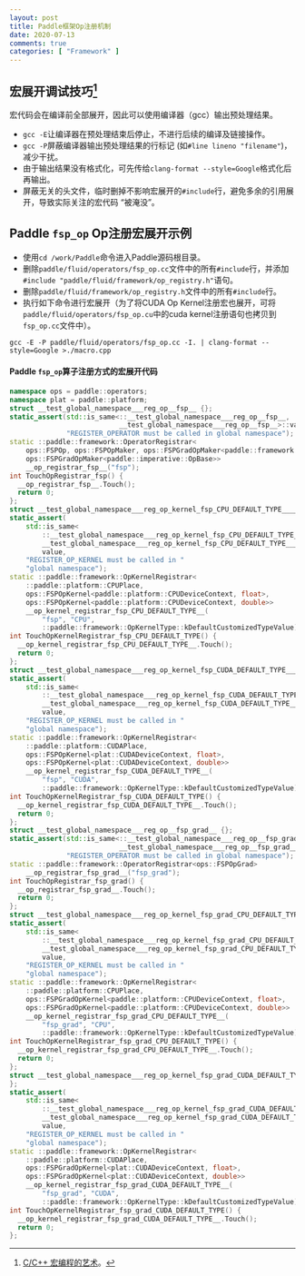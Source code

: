 ```yaml
---
layout: post
title: Paddle框架Op注册机制
date: 2020-07-13
comments: true
categories: [ "Framework" ]
---
```


## 宏展开调试技巧[^1]

宏代码会在编译前全部展开，因此可以使用编译器（gcc）输出预处理结果。

* `gcc -E`让编译器在预处理结束后停止，不进行后续的编译及链接操作。
* `gcc -P`屏蔽编译器输出预处理结果的行标记 (如`#line lineno "filename"`)，减少干扰。
* 由于输出结果没有格式化，可先传给`clang-format --style=Google`格式化后再输出。
* 屏蔽无关的头文件，临时删掉不影响宏展开的`#include`行，避免多余的引用展开，导致实际关注的宏代码 “被淹没”。

## Paddle `fsp_op` Op注册宏展开示例

* 使用`cd /work/Paddle`命令进入Paddle源码根目录。
* 删除`paddle/fluid/operators/fsp_op.cc`文件中的所有`#include`行，并添加`#include "paddle/fluid/framework/op_registry.h"`语句。
* 删除`paddle/fluid/framework/op_registry.h`文件中的所有`#include`行。
* 执行如下命令进行宏展开（为了将CUDA Op Kernel注册宏也展开，可将`paddle/fluid/operators/fsp_op.cu`中的cuda kernel注册语句也拷贝到`fsp_op.cc`文件中）。

```shell
gcc -E -P paddle/fluid/operators/fsp_op.cc -I. | clang-format --style=Google >./macro.cpp

```

#### Paddle `fsp_op`算子注册方式的宏展开代码

```cpp
namespace ops = paddle::operators;
namespace plat = paddle::platform;
struct __test_global_namespace___reg_op__fsp__ {};
static_assert(std::is_same<::__test_global_namespace___reg_op__fsp__,
                           __test_global_namespace___reg_op__fsp__>::value,
              "REGISTER_OPERATOR must be called in global namespace");
static ::paddle::framework::OperatorRegistrar<
    ops::FSPOp, ops::FSPOpMaker, ops::FSPGradOpMaker<paddle::framework::OpDesc>,
    ops::FSPGradOpMaker<paddle::imperative::OpBase>>
    __op_registrar_fsp__("fsp");
int TouchOpRegistrar_fsp() {
  __op_registrar_fsp__.Touch();
  return 0;
};
struct __test_global_namespace___reg_op_kernel_fsp_CPU_DEFAULT_TYPE____ {};
static_assert(
    std::is_same<
        ::__test_global_namespace___reg_op_kernel_fsp_CPU_DEFAULT_TYPE____,
        __test_global_namespace___reg_op_kernel_fsp_CPU_DEFAULT_TYPE____>::
        value,
    "REGISTER_OP_KERNEL must be called in "
    "global namespace");
static ::paddle::framework::OpKernelRegistrar<
    ::paddle::platform::CPUPlace,
    ops::FSPOpKernel<paddle::platform::CPUDeviceContext, float>,
    ops::FSPOpKernel<paddle::platform::CPUDeviceContext, double>>
    __op_kernel_registrar_fsp_CPU_DEFAULT_TYPE__(
        "fsp", "CPU",
        ::paddle::framework::OpKernelType::kDefaultCustomizedTypeValue);
int TouchOpKernelRegistrar_fsp_CPU_DEFAULT_TYPE() {
  __op_kernel_registrar_fsp_CPU_DEFAULT_TYPE__.Touch();
  return 0;
};
struct __test_global_namespace___reg_op_kernel_fsp_CUDA_DEFAULT_TYPE____ {};
static_assert(
    std::is_same<
        ::__test_global_namespace___reg_op_kernel_fsp_CUDA_DEFAULT_TYPE____,
        __test_global_namespace___reg_op_kernel_fsp_CUDA_DEFAULT_TYPE____>::
        value,
    "REGISTER_OP_KERNEL must be called in "
    "global namespace");
static ::paddle::framework::OpKernelRegistrar<
    ::paddle::platform::CUDAPlace,
    ops::FSPOpKernel<plat::CUDADeviceContext, float>,
    ops::FSPOpKernel<plat::CUDADeviceContext, double>>
    __op_kernel_registrar_fsp_CUDA_DEFAULT_TYPE__(
        "fsp", "CUDA",
        ::paddle::framework::OpKernelType::kDefaultCustomizedTypeValue);
int TouchOpKernelRegistrar_fsp_CUDA_DEFAULT_TYPE() {
  __op_kernel_registrar_fsp_CUDA_DEFAULT_TYPE__.Touch();
  return 0;
};
struct __test_global_namespace___reg_op__fsp_grad__ {};
static_assert(std::is_same<::__test_global_namespace___reg_op__fsp_grad__,
                           __test_global_namespace___reg_op__fsp_grad__>::value,
              "REGISTER_OPERATOR must be called in global namespace");
static ::paddle::framework::OperatorRegistrar<ops::FSPOpGrad>
    __op_registrar_fsp_grad__("fsp_grad");
int TouchOpRegistrar_fsp_grad() {
  __op_registrar_fsp_grad__.Touch();
  return 0;
};
struct __test_global_namespace___reg_op_kernel_fsp_grad_CPU_DEFAULT_TYPE____ {};
static_assert(
    std::is_same<
        ::__test_global_namespace___reg_op_kernel_fsp_grad_CPU_DEFAULT_TYPE____,
        __test_global_namespace___reg_op_kernel_fsp_grad_CPU_DEFAULT_TYPE____>::
        value,
    "REGISTER_OP_KERNEL must be called in "
    "global namespace");
static ::paddle::framework::OpKernelRegistrar<
    ::paddle::platform::CPUPlace,
    ops::FSPGradOpKernel<paddle::platform::CPUDeviceContext, float>,
    ops::FSPGradOpKernel<paddle::platform::CPUDeviceContext, double>>
    __op_kernel_registrar_fsp_grad_CPU_DEFAULT_TYPE__(
        "fsp_grad", "CPU",
        ::paddle::framework::OpKernelType::kDefaultCustomizedTypeValue);
int TouchOpKernelRegistrar_fsp_grad_CPU_DEFAULT_TYPE() {
  __op_kernel_registrar_fsp_grad_CPU_DEFAULT_TYPE__.Touch();
  return 0;
};
struct __test_global_namespace___reg_op_kernel_fsp_grad_CUDA_DEFAULT_TYPE____ {
};
static_assert(
    std::is_same<
        ::__test_global_namespace___reg_op_kernel_fsp_grad_CUDA_DEFAULT_TYPE____,
        __test_global_namespace___reg_op_kernel_fsp_grad_CUDA_DEFAULT_TYPE____>::
        value,
    "REGISTER_OP_KERNEL must be called in "
    "global namespace");
static ::paddle::framework::OpKernelRegistrar<
    ::paddle::platform::CUDAPlace,
    ops::FSPGradOpKernel<plat::CUDADeviceContext, float>,
    ops::FSPGradOpKernel<plat::CUDADeviceContext, double>>
    __op_kernel_registrar_fsp_grad_CUDA_DEFAULT_TYPE__(
        "fsp_grad", "CUDA",
        ::paddle::framework::OpKernelType::kDefaultCustomizedTypeValue);
int TouchOpKernelRegistrar_fsp_grad_CUDA_DEFAULT_TYPE() {
  __op_kernel_registrar_fsp_grad_CUDA_DEFAULT_TYPE__.Touch();
  return 0;
};
```



[^1]: [C/C++ 宏编程的艺术](https://bot-man-jl.github.io/articles/?post=2020/Macro-Programming-Art#%E5%A6%82%E4%BD%95%E8%B0%83%E8%AF%95)。